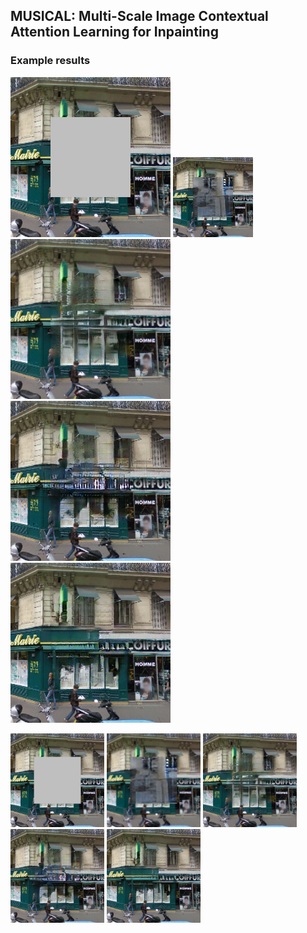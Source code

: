 ## MUSICAL: Multi-Scale Image Contextual Attention Learning for Inpainting


### Example results  

![paris_10](./results/paris_results/10_input.png)
![paris_10](./results/paris_results/10_ce.png)
![paris_10](./results/paris_results/10_glcic.png)
![paris_10](./results/paris_results/10_sn.png)
![paris_10](./results/paris_results/10_ours.png)

<img src="./results/paris_results/10_input.png" width="150">
<img src="./results/paris_results/10_ce.png" width="150">
<img src="./results/paris_results/10_glcic.png" width="150">
<img src="./results/paris_results/10_sn.png" width="150">
<img src="./results/paris_results/10_ours.png" width="150">
